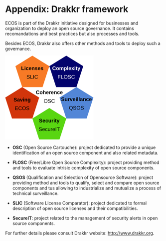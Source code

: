 # Appendix: Drakkr framework

ECOS is part of the Drakkr initiative designed for businesses and organization to deploy an open source governance. It contains recomandations and best practices but also processes and tools.

Besides ECOS, Drakkr also offers other methods and tools to deploy such a governance.

![Drakkr Framework](Images/drakkr-schema_en.png)

* __OSC__ (Open Source Cartouche): project dedicated to provide a unique identification of an open source component and also related metadata.

* __FLOSC__ (Free/Libre Open Source Complexity): project providing method and tools to evaluate intrisic complexity of open source components.

* __QSOS__ (Qualification and Selection of Opensource Software): project providing method and tools to qualify, select and compare open source components and tus allowing to industrialize and mutualize a process of technical surveillance.

* __SLIC__ (Software LIcense Comparator): project dedicated to formal description of open source licenses and their compatibilities.

* __SecureIT__: project related to the management of security alerts in open source components.

For further details please consult Drakkr website: <http://www.drakkr.org>.